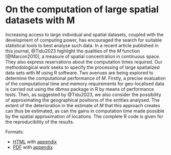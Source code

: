 # On the computation of large spatial datasets with M

  Increasing access to large individual and spatial datasets, coupled with the development of computing power, has encouraged the search for suitable statistical tools to best analyse such data. 
  In a recent article published in this journal, @Tidu2023 highlight the qualities of the *M* function [@Marcon2010], a measure of spatial concentration in continuous space. 
  They also express reservations about the computation times required.
  Our methodological work seeks to specify the processing of large spatialized data sets with *M* using R software.
  Two avenues are being explored to determine the computational performance of *M*.
  Firstly, a precise evaluation of the computational time and memory requirements for geo-localised data is carried out using the dbmss package in R by means of performance tests. 
  Then, as suggested by @Tidu2023, we also consider the possibility of approximating the geographical positions of the entities analysed.
  The extent of the deterioration in the estimate of *M* that this approach creates can thus be estimated, as can the gains in computation time made possible by the spatial approximation of locations. 
  The complete R code is given for the reproducibility of the results.


Formats:

- [HTML](https://EricMarcon.github.io/MLargeDataSets/MLargeDataSets.html) with [appendix](https://EricMarcon.github.io/MLargeDataSets/Appendix.html) 
- [PDF](https://EricMarcon.github.io/MLargeDataSets/MLargeDataSets.pdf) with [appendix](https://EricMarcon.github.io/MLargeDataSets/Appendix.pdf) 
